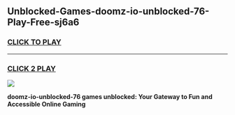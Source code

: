 
## Unblocked-Games-doomz-io-unblocked-76-Play-Free-sj6a6
<h3>
<a href="https://premium76.site?title=doomz-io-unblocked-76&ref=23A">CLICK TO PLAY</a></h3>
<hr>

<h3>
<a href="https://premium76.site?title=doomz-io-unblocked-76&ref=23A">CLICK 2 PLAY</a>
  
</h3>

<a href="https://premium76.site?title=doomz-io-unblocked-76&ref=23A"><img src="https://clearcache.store/games.png"></a>


**doomz-io-unblocked-76 games unblocked: Your Gateway to Fun and Accessible Online Gaming**
